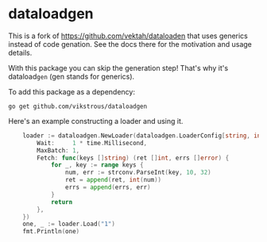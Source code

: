 # dataloadgen

This is a fork of https://github.com/vektah/dataloaden that uses generics
instead of code genation. See the docs there for the motivation and usage details.

With this package you can skip the generation step! That's why it's dataload`gen` (gen stands for generics).

To add this package as a dependency:

```
go get github.com/vikstrous/dataloadgen
```

Here's an example constructing a loader and using it.

```go
	loader := dataloadgen.NewLoader(dataloadgen.LoaderConfig[string, int]{
		Wait:     1 * time.Millisecond,
		MaxBatch: 1,
		Fetch: func(keys []string) (ret []int, errs []error) {
			for _, key := range keys {
				num, err := strconv.ParseInt(key, 10, 32)
				ret = append(ret, int(num))
				errs = append(errs, err)
			}
			return
		},
	})
	one, _ := loader.Load("1")
	fmt.Println(one)
```